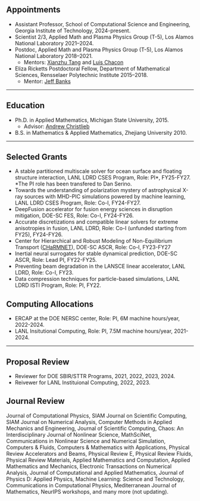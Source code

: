 ## Appointments
* Assistant Professor, School of Computational Science and Engineering,
Georgia Institute of Technology, 2024-present.
* Scientist 2/3, Applied Math and Plasma Physics Group (T-5), Los Alamos National Laboratory 2021–2024.
* Postdoc, Applied Math and Plasma Physics Group (T-5), Los Alamos National Laboratory 2018–2021.
    * Mentors: [Xianzhu Tang](https://scholar.google.com/citations?user=TzXmYdwAAAAJ&hl=en) and [Luis Chacon](https://scholar.google.com/citations?user=sDebqYwAAAAJ&hl=en)
* Eliza Ricketts Postdoctoral Fellow, Department of Mathematical Sciences,
Rensselaer Polytechnic Institute 2015–2018.
    * Mentor: [Jeff Banks](https://faculty.rpi.edu/jeffrey-banks)

----

## Education
* Ph.D. in Applied Mathematics, Michigan State University, 2015.
    * Advisor: [Andrew Christlieb](https://directory.natsci.msu.edu/Directory/Profiles/Person/101537)
* B.S. in Mathematics & Applied Mathematics, Zhejiang University 2010.

----

## Selected Grants

* A stable partitioned multiscale solver for ocean surface and floating structure interaction, LANL LDRD CSES Program, Role: PI\*, FY25-FY27.<br>
\*The PI role has been transfered to Dan Serino. 
* Towards the understanding of polarization mystery of astrophysical X-ray sources with MHD-PIC simulations powered by machine learning, LANL LDRD CSES Program, Role: Co-I, FY24-FY27.
* DeepFusion accelerator for fusion energy sciences in disruption mitigation, DOE-SC FES, Role: Co-I, FY24-FY26.
* Accurate discretizations and compatible linear solvers for extreme anisotropies in fusion, LANL LDRD, Role: Co-I (unfunded starting from FY25), FY24-FY26.
* Center for Hierarchical and Robust Modeling of Non-Equilibrium Transport ([CHaRMNET](https://charmnet-mmicc.github.io/)), DOE-SC ASCR, Role: Co-I, FY23-FY27
* Inertial neural surrogates for stable dynamical prediction, DOE-SC ASCR, Role: Lead PI, FY22-FY25.
* Preventing beam degradation in the LANSCE linear accelerator, LANL LDRD, Role: Co-I, FY23.
* Data compression techniques for particle-based simulations, LANL LDRD ISTI Program, Role: PI, FY22.


## Computing Allocations
* ERCAP at the DOE NERSC center, Role: PI, 6M machine hours/year, 2022-2024.
* LANL Insitutional Computing, Role: PI, 7.5M machine hours/year, 2021-2024.

----

## Proposal Review
* Reviewer for DOE SBIR/STTR Programs, 2021, 2022, 2023, 2024.
* Reivewer for LANL Instituional Computing, 2022, 2023.

## Journal Review
Journal of Computational Physics, SIAM Journal on Scientific Computing, SIAM Journal on Numerical Analysis, Computer Methods in Applied Mechanics and Engineering, Journal of Scientific Computing, Chaos: An Interdisciplinary Journal of Nonlinear Science, MathSciNet, Communications in Nonlinear Science and Numerical Simulation, Computers & Fluids, Computers & Mathematics with Applications, Physical Review Accelerators and Beams, Physical Review E, Physical Review Fluids, Physical Review Materials, Applied Mathematics and Computation, Applied Mathematics and Mechanics, Electronic Transactions on Numerical Analysis, Journal of Computational and Applied Mathematics, Journal of Physics D: Applied Physics, Machine Learning: Science and Technology, Communications in Computational Physics, Mediterranean Journal of Mathematics, NeurIPS workshops, and many more  (not updating).

